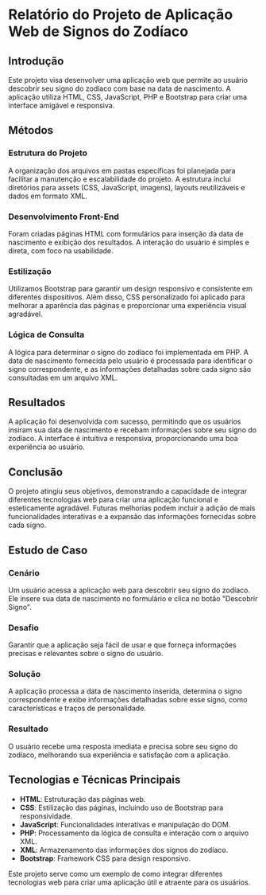 # Relatório do Projeto de Aplicação Web de Signos do Zodíaco

## Introdução

Este projeto visa desenvolver uma aplicação web que permite ao usuário descobrir seu signo do zodíaco com base na data de nascimento. A aplicação utiliza HTML, CSS, JavaScript, PHP e Bootstrap para criar uma interface amigável e responsiva.

## Métodos

### Estrutura do Projeto

A organização dos arquivos em pastas específicas foi planejada para facilitar a manutenção e escalabilidade do projeto. A estrutura inclui diretórios para assets (CSS, JavaScript, imagens), layouts reutilizáveis e dados em formato XML.

### Desenvolvimento Front-End

Foram criadas páginas HTML com formulários para inserção da data de nascimento e exibição dos resultados. A interação do usuário é simples e direta, com foco na usabilidade.

### Estilização

Utilizamos Bootstrap para garantir um design responsivo e consistente em diferentes dispositivos. Além disso, CSS personalizado foi aplicado para melhorar a aparência das páginas e proporcionar uma experiência visual agradável.

### Lógica de Consulta

A lógica para determinar o signo do zodíaco foi implementada em PHP. A data de nascimento fornecida pelo usuário é processada para identificar o signo correspondente, e as informações detalhadas sobre cada signo são consultadas em um arquivo XML.

## Resultados

A aplicação foi desenvolvida com sucesso, permitindo que os usuários insiram sua data de nascimento e recebam informações sobre seu signo do zodíaco. A interface é intuitiva e responsiva, proporcionando uma boa experiência ao usuário.

## Conclusão

O projeto atingiu seus objetivos, demonstrando a capacidade de integrar diferentes tecnologias web para criar uma aplicação funcional e esteticamente agradável. Futuras melhorias podem incluir a adição de mais funcionalidades interativas e a expansão das informações fornecidas sobre cada signo.

## Estudo de Caso

### Cenário

Um usuário acessa a aplicação web para descobrir seu signo do zodíaco. Ele insere sua data de nascimento no formulário e clica no botão "Descobrir Signo".

### Desafio

Garantir que a aplicação seja fácil de usar e que forneça informações precisas e relevantes sobre o signo do usuário.

### Solução

A aplicação processa a data de nascimento inserida, determina o signo correspondente e exibe informações detalhadas sobre esse signo, como características e traços de personalidade.

### Resultado

O usuário recebe uma resposta imediata e precisa sobre seu signo do zodíaco, melhorando sua experiência e satisfação com a aplicação.

## Tecnologias e Técnicas Principais

- **HTML**: Estruturação das páginas web.
- **CSS**: Estilização das páginas, incluindo uso de Bootstrap para responsividade.
- **JavaScript**: Funcionalidades interativas e manipulação do DOM.
- **PHP**: Processamento da lógica de consulta e interação com o arquivo XML.
- **XML**: Armazenamento das informações dos signos do zodíaco.
- **Bootstrap**: Framework CSS para design responsivo.

Este projeto serve como um exemplo de como integrar diferentes tecnologias web para criar uma aplicação útil e atraente para os usuários.
